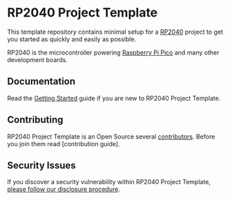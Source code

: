 # RP2040 Project Template

This template repository contains minimal setup for a [RP2040] project
to get you started as quickly and easily as possible.

RP2040 is the microcontroller powering [Raspberry Pi Pico]
and many other development boards.

## Documentation

Read the [Getting Started] guide if you are new to RP2040 Project Template.

## Contributing

RP2040 Project Template is an Open Source several [contributors].
Before you join them read [contribution guide].

## Security Issues

If you discover a security vulnerability within RP2040 Project Template,
[please follow our disclosure procedure].

<!-- Link URLs -->

[RP2040]: https://www.raspberrypi.com/documentation/microcontrollers/rp2040.html
[Raspberry Pi Pico]: https://www.raspberrypi.com/products/raspberry-pi-pico/
[Getting Started]: https://github.com/tomas-pecserke/rp2040-project-template/wiki/Getting-Started
[please follow our disclosure procedure]: https://github.com/tomas-pecserke/rp2040-project-template/security/policy
[contributors]: https://github.com/tomas-pecserke/rp2040-project-template/graphs/contributors
[contributing guide]: https://github.com/tomas-pecserke/rp2040-project-template/wiki/Contributing-Guide
